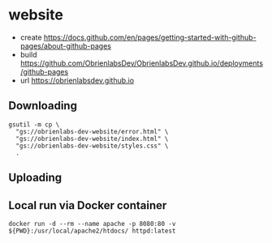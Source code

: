 # website
- create https://docs.github.com/en/pages/getting-started-with-github-pages/about-github-pages
- build https://github.com/ObrienlabsDev/ObrienlabsDev.github.io/deployments/github-pages
- url https://obrienlabsdev.github.io

## Downloading

```
gsutil -m cp \
  "gs://obrienlabs-dev-website/error.html" \
  "gs://obrienlabs-dev-website/index.html" \
  "gs://obrienlabs-dev-website/styles.css" \
  .
```
## Uploading

## Local run via Docker container
```
docker run -d --rm --name apache -p 8080:80 -v ${PWD}:/usr/local/apache2/htdocs/ httpd:latest
```

